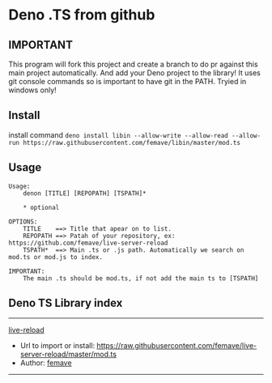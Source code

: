 # Deno .TS from github

## IMPORTANT

This program will fork this project and create a branch to do pr against this main project automatically.
And add your Deno project to the library!
It uses git console commands so is important to have git in the PATH.
Tryied in windows only!

## Install

install command 
`deno install libin --allow-write --allow-read --allow-run https://raw.githubusercontent.com/femave/libin/master/mod.ts`

## Usage

```
Usage:
    denon [TITLE] [REPOPATH] [TSPATH]*

    * optional

OPTIONS:
    TITLE    ==> Title that apear on to list.
    REPOPATH ==> Patah of your repository, ex: https://github.com/femave/live-server-reload
    TSPATH*  ==> Main .ts or .js path. Automatically we search on mod.ts or mod.js to index.

IMPORTANT:
    The main .ts should be mod.ts, if not add the main ts to [TSPATH]
```

## Deno TS Library index

---
[live-reload](https://github.com/femave/live-server-reload)
- Url to import or install: https://raw.githubusercontent.com/femave/live-server-reload/master/mod.ts
- Author: [femave](https://github.com/femave)
---